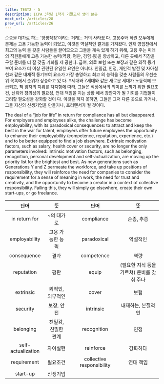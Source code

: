 ```yaml
---
title: TEST2 - 5
description: ICPA 3학년 1학기 기말고사 영어 본문
next_url: /articles/28
prev_url: /articles/26
---
```


순종을 대가로 하는 ‘평생직장’이라는 거래는 거의 사라졌 다. 고용주와 직원 모두에게 문제는 고용 가능한 능력이 되었고, 이것은 역설적인 결과를 가져왔다. 인재 영입전에서 최고의 능력 을 갖춘 사람들을 끌어모으고 그들을 계속 있게 하기 위해, 고용 주는 미래의 직원들에게 고용 가능한 능력(역량, 평판, 경험 등)을 향상하고, 다른 곳에서 직장을 구할 준비를 더 잘 갖출 기회를 제 공한다. 급여, 의료 보험 또는 보장과 같은 외적 동기부여 요소가 더 이상 관련된 유일한 요인은 아니다. 친밀감, 인정, 개인적 발전 및 자아실현과 같은 내재적 동기부여 요소가 가장 총명하고 최고 의 능력을 갖춘 사람들의 우선순위 목록에서 순위가 상승하고 있 다. Y세대와 Z세대와 같은 새로운 세대가 노동력에 보급되고, 책 임자의 지위를 차지함에 따라, 그들은 직장에서의 의미를 느끼기 위한 필요조건, 신뢰와 창의성의 필요성, 연대 책임을 지는 상황 에서 창안자가 될 기회를 기업들이 고려할 필요성을 강화할 것이 다. 이것을 하지 못하면, 그들은 그저 다른 곳으로 가거나, 그들 자신의 신생기업을 만들거나, 프리랜서가 될 것이다.

The deal of a “job for life” in return for compliance has all but disappeared. For employers and employees alike, the challenge has become employability, with its paradoxical consequences: to attract and keep the best in the war for talent, employers offer future employees the opportunity to enhance their employability (competence, reputation, experience, etc.) and to be better equipped to find a job elsewhere. Extrinsic motivation factors, such as salary, health cover or security, are no longer the only parameters involved: intrinsic motivation factors, such as belonging, recognition, personal development and self-actualization, are moving up the priority list for the brightest and best. As new generations such as Generations Y and Z permeate the workforce, and take up positions of responsibility, they will reinforce the need for companies to consider the requirement for a sense of meaning in work, the need for trust and creativity, and the opportunity to become a creator in a context of collective responsibility. Failing this, they will simply go elsewhere, create their own start-ups, or go freelance.

|단어|뜻| |단어|뜻|
|:--------------:|:------------------------------:|-|:--------------:|:------------------------------:|
|in return for|~의 대가로||compliance|순종, 추종|
|employability|고용 가능한 능력||paradoxical|역설적인|
|consequence|결과||competence|역량|
|reputation|평판||equip|(필요한 지식 등을 가르쳐) 준비를 갖춰 주다|
|extrinsic|외적인, 외부적인||cover|보험|
|security|보장, 안전||intrinsic|내재하는, 본질적인|
|belonging|친밀감, 친밀한 관계||recognition|인정|
|self-actualization|자아실현||reinforce|강화하다|
|requirement|필요조건||collective responsibility|연대 책임|
|start-up|신생기업||||
